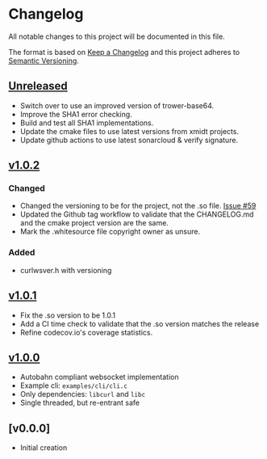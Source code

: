<!--
SPDX-FileCopyrightText: 2021 Comcast Cable Communications Management, LLC
SPDX-License-Identifier: MIT
-->
# Changelog
All notable changes to this project will be documented in this file.

The format is based on [Keep a Changelog](http://keepachangelog.com/en/1.0.0/)
and this project adheres to [Semantic Versioning](http://semver.org/spec/v2.0.0.html).

## [Unreleased]

 - Switch over to use an improved version of trower-base64.
 - Improve the SHA1 error checking.
 - Build and test all SHA1 implementations.
 - Update the cmake files to use latest versions from xmidt projects.
 - Update github actions to use latest sonarcloud & verify signature.

## [v1.0.2]

### Changed

 - Changed the versioning to be for the project, not the .so file.  [Issue #59](https://github.com/xmidt-org/curlws/issues/59)
 - Updated the Github tag workflow to validate that the CHANGELOG.md and the cmake
   project version are the same.
 - Mark the .whitesource file copyright owner as unsure.

### Added

 - curlwsver.h with versioning

## [v1.0.1]
- Fix the .so version to be 1.0.1
- Add a CI time check to validate that the .so version matches the release
- Refine codecov.io's coverage statistics.

## [v1.0.0]
- Autobahn compliant websocket implementation
- Example cli: `examples/cli/cli.c`
- Only dependencies: `libcurl` and `libc`
- Single threaded, but re-entrant safe

## [v0.0.0]
- Initial creation

[Unreleased]: https://github.com/xmidt-org/curlws/compare/v1.0.2..HEAD
[v1.0.2]: https://github.com/xmidt-org/curlws/compare/v1.0.2..v1.0.2
[v1.0.1]: https://github.com/xmidt-org/curlws/compare/v1.0.0..v1.0.1
[v1.0.0]: https://github.com/xmidt-org/curlws/compare/v0.0.0..v1.0.0
